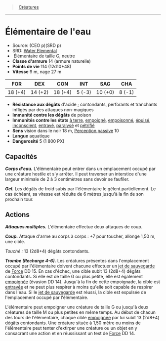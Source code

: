 ﻿---
!Monster
Family: MonsterHD
Type: Élémentaire
Size: G
Alignment: neutre
ArmorClass: 14 (armure naturelle)
HitPoints: 114 (12d10+48)
Speed: 9 m, nage 27 m
Strength: 18 (+4)
Dexterity: 14 (+2)
Constitution: 18 (+4)
Intelligence: ' 5 (-3)'
Wisdom: 10 (+0)
Charisma: ' 8 (-1)'
DamageImmunities: de poison
ConditionImmunities: '[à terre](hd_conditions_a_terre.md), [empoigné](hd_conditions_empoigne.md), [empoisonné](hd_conditions_empoisonne.md), [épuisé](hd_conditions_fatigue_et_epuisement.md), [inconscient](hd_conditions_inconscient.md), [entravé](hd_conditions_entrave.md), [paralysé](hd_conditions_paralyse.md) et [pétrifié](hd_conditions_petrifie.md)'
DamageResistances: d'acide ; contondants, perforants et tranchants infligés par des attaques non-magiques
Senses: vision dans le noir 18 m, [Perception passive](hd_abilities_dexterity_perception_passive.md) 10
Languages: aquatique
Challenge: 5 (1 800 PX)
Id: monsters_hd.md#Élémentaire-de-leau
ParentLink: monsters_hd.md#créatures
Name: Élémentaire de l'eau
ParentName: Créatures
NameLevel: 1
AltName: '[Water Elemental](srd_monsters_water_elemental.md)'
Source: (CEO p)(SRD p)
Attributes: {}
---
> [Créatures](hd_monsters.md)

---

# Élémentaire de l'eau

- Source: (CEO p)(SRD p)
- SRD: [Water Elemental](srd_monsters_water_elemental.md)
-  Élémentaire de taille G, neutre
- **Classe d'armure** 14 (armure naturelle)
- **Points de vie** 114 (12d10+48)
- **Vitesse** 9 m, nage 27 m

|FOR|DEX|CON|INT|SAG|CHA|
|---|---|---|---|---|---|
|18 (+4)|14 (+2)|18 (+4)| 5 (-3)|10 (+0)| 8 (-1)|

- **Résistance aux dégâts** d'acide ; contondants, perforants et tranchants infligés par des attaques non-magiques
- **Immunité contre les dégâts** de poison
- **Immunités contre les états** [à terre](hd_conditions_a_terre.md), [empoigné](hd_conditions_empoigne.md), [empoisonné](hd_conditions_empoisonne.md), [épuisé](hd_conditions_fatigue_et_epuisement.md), [inconscient](hd_conditions_inconscient.md), [entravé](hd_conditions_entrave.md), [paralysé](hd_conditions_paralyse.md) et [pétrifié](hd_conditions_petrifie.md)
- **Sens** vision dans le noir 18 m, [Perception passive](hd_abilities_dexterity_perception_passive.md) 10
- **Langue** aquatique
- **Dangerosité** 5 (1 800 PX)

## Capacités

**_Corps d'eau._** L'élémentaire peut entrer dans un emplacement occupé par une créature hostile et s'y arrêter. Il peut traverser un interstice d'une largeur minimale de 2 à 3 centimètres sans devoir se faufiler.

**_Gel._** Les dégâts de froid subis par l'élémentaire le gèlent partiellement. Le cas échéant, sa vitesse est réduite de 6 mètres jusqu'à la fin de son prochain tour.

## Actions

**_Attaques multiples._** L'élémentaire effectue deux attaques de coup.

**_Coup._** Attaque d'arme au corps à corps : +7 pour toucher, allonge 1,50 m, une cible.

_Touché :_ 13 (2d8+4) dégâts contondants.

**_Trombe (Recharge 4-6)._** Les créatures présentes dans l'emplacement occupé par l'élémentaire doivent chacune effectuer un [jet de sauvegarde](hd_abilities_jets_de_sauvegarde.md) de [Force](hd_abilities_strength.md) DD 15. En cas d'échec, une cible subit 13 (2d8+4) dégâts contondants. Si elle est de taille G ou plus petite, elle est également [empoignée](hd_conditions_empoigne.md) (évasion DD 14). Jusqu'à la fin de cette empoignade, la cible est [entravée](hd_conditions_entrave.md) et ne peut plus respirer à moins qu'elle soit capable de respirer dans l'eau. Si le [jet de sauvegarde](hd_abilities_jets_de_sauvegarde.md) est réussi, la cible est expulsée de l'emplacement occupé par l'élémentaire.

L'élémentaire peut empoigner une créature de taille G ou jusqu'à deux créatures de taille M ou plus petites en même temps. Au début de chacun des tours de l'élémentaire, chaque cible [empoignée](hd_conditions_empoigne.md) par lui subit 13 (2d8+4) dégâts contondants. Une créature située à 1,50 mètre ou moins de l'élémentaire peut tenter d'extirper une créature ou un objet en y consacrant une action et en réussissant un test de [Force](hd_abilities_strength.md) DD 14.

